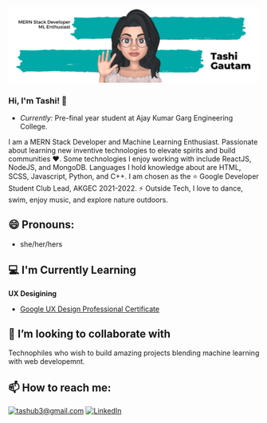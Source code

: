 ![Tashi Gautam Banner Image](./banner.png)

### Hi, I'm Tashi! 👋

- <i>Currently:</i> Pre-final year student at Ajay Kumar Garg Engineering College. 

I am a MERN Stack Developer and Machine Learning Enthusiast. Passionate about learning new inventive technologies to elevate spirits and build communities ❤️. Some technologies I enjoy working with include ReactJS, NodeJS, and MongoDB. Languages I hold knowledge about are HTML, SCSS, Javascript, Python, and C++. I am chosen as the ⭐ Google Developer Student Club Lead, AKGEC 2021-2022. ⚡ Outside Tech, I love to dance, swim, enjoy music, and explore nature outdoors.

<h2>😄 Pronouns:</h2>

- she/her/hers

<h2>💻 I'm Currently Learning</h2>

__UX Desigining__

- [Google UX Design Professional Certificate](https://www.coursera.org/professional-certificates/google-ux-design?utm_source=gg&utm_medium=sem&utm_campaign=15-GoogleUXDesign-IN&utm_content=15-GoogleUXDesign-IN&campaignid=12609829815&adgroupid=120289736576&device=c&keyword=google%20ux%20certification&matchtype=b&network=g&devicemodel=&adpostion=&creativeid=509135993273&hide_mobile_promo&gclid=CjwKCAjw47eFBhA9EiwAy8kzNEjkz0ZAHvM8rGrg5b7uinYm1JEb2RkarWdYCeNg1LSkzFPFoZFfAxoC5N4QAvD_BwE)

<h2>👯 I’m looking to collaborate with</h2>

Technophiles who wish to build amazing projects blending machine learning with web developemnt.

<h2>📫 How to reach me:</h2>

<a href="mailto:tashub3@gmail.com">![tashub3@gmail.com](https://img.shields.io/badge/Gmail-D14836?style=for-the-badge&logo=gmail&logoColor=white)</a> <a href="https://www.linkedin.com/in/tashi-gautam/">![LinkedIn](https://img.shields.io/badge/LinkedIn-0077B5?style=for-the-badge&logo=linkedin&logoColor=white)</a>

<!--
**tashi2408/tashi2408** is a ✨ _special_ ✨ repository because its `README.md` (this file) appears on your GitHub profile.

Here are some ideas to get you started:

- 🔭 I’m currently working on ...
- 🌱 I’m currently learning ...
- 👯 I’m looking to collaborate on ...
- 🤔 I’m looking for help with ...
- 💬 Ask me about ...
- 📫 How to reach me: ...
- 😄 Pronouns: ...
- ⚡ Fun fact: ...
-->

